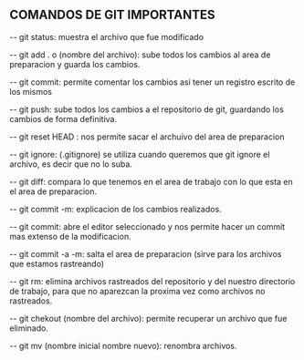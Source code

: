 ## COMANDOS DE GIT IMPORTANTES

-- git status: muestra el archivo que fue modificado

-- git add . o (nombre del archivo): sube todos los cambios al area de preparacion y guarda los cambios.

-- git commit: permite comentar los cambios asi tener un registro escrito de los mismos

-- git push: sube todos los cambios a el repositorio de git, guardando los cambios de forma definitiva.

-- git reset HEAD <nombre archivo>: nos permite sacar el archuivo del area de preparacion

-- git ignore: (.gitignore) se utiliza cuando queremos que git ignore el archivo, es decir que no lo suba.

-- git diff: compara lo que tenemos en el area de trabajo con lo que esta en el area de preparacion.

-- git commit -m: explicacion de los cambios realizados.

-- git commit: abre el editor seleccionado y nos permite hacer un commit mas extenso de la modificacion.

-- git commit -a -m: salta el area de preparacion (sirve para los archivos que estamos rastreando)

-- git rm: elimina archivos rastreados del repositorio y del nuestro directorio de trabajo, para que no aparezcan la proxima vez como archivos no rastreados.

-- git chekout (nombre del archivo): permite recuperar un archivo que fue eliminado.

-- git mv (nombre inicial nombre nuevo): renombra archivos.